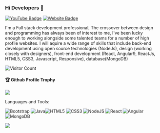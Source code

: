 ### Hi Developers 👋

[![YouTube Badge](https://img.shields.io/badge/YouTube-MiddleBenchAnimuthyam-red)](https://www.youtube.com/MiddleBenchAnimuthyam)
[![Website Badge](https://img.shields.io/badge/StackOverflow-hemanth-yellow)](https://stackoverflow.com/users/19616578/hemanth-kumar-ry)

I'm a
Full stack development professional,
The crossover between design and programming has always been of interest to me, I've been lucky enough to working alongside some talented teams for a number of high profile websites. I will aquire a wide range of skills that include back-end development using open source technologies (NodeJs), design (working closely with designers), front-end development (React, Angular9, ReactJs, HTML5, CSS3, Javascript, Responsive), database(MongoDB)


![Visitor Count](https://profile-counter.glitch.me/Hemanthkumarreddy/count.svg)

<div>
  <h4>🏆 Github Profile Trophy</h4>
  <a href="https://github.com/ryo-ma/github-profile-trophy">
    <img src="https://github-profile-trophy.vercel.app/?username=Hemanth&column=7"/>
  </a>
</div>

Languages and Tools: 

<img alt="Bootstrap" src="https://img.shields.io/badge/bootstrap-%23563D7C.svg?style=flat-square&logo=bootstrap&logoColor=white"/> <img alt="Java" src="https://img.shields.io/badge/java-%23ED8B00.svg?style=flat-square&logo=java&logoColor=white"/><img alt="HTML5" src="https://img.shields.io/badge/html5-%23E34F26.svg?style=flat-square&logo=html5&logoColor=white"/> <img alt="CSS3" src="https://img.shields.io/badge/css3-%231572B6.svg?style=flat-square&logo=css3&logoColor=white"/> <img alt="NodeJS" src="https://img.shields.io/badge/node.js-%2343853D.svg?style=flat-square&logo=node-dot-js&logoColor=white"/> <img alt="React" src="https://img.shields.io/badge/react-%2320232a.svg?style=flat-square&logo=react&logoColor=%2361DAFB"/> <img alt="Angular" src="https://img.shields.io/badge/angular-%23DD0031.svg?flat-square&logo=angular&logoColor=white"/><img alt="MongoDB" src ="https://img.shields.io/badge/MongoDB-%234ea94b.svg?style=flat-square&logo=mongodb&logoColor=white"/>

![](https://activity-graph.herokuapp.com/graph?username=Hemanth&theme=react-dark&area=true)
<!--
**Hemanthkumarreddy** is a ✨ _special_ ✨ repository because its `README.md` (this file) appears on your GitHub profile.

Here are some ideas to get you started:

- 🔭 I’m currently working on Full stack
- 🌱 I’m currently learning Full stack development 
- 👯 I’m looking to collaborate on web development 
- 🤔 I’m looking for help with Back end development 
- 📫 How to reach me:hkryb1@gmail.com


-->
